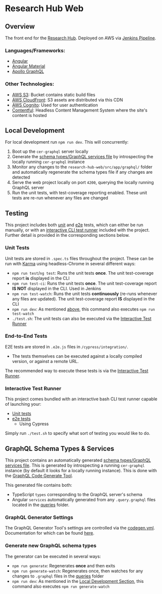 # Research Hub Web

## Overview
The front end for the [Research Hub](https://research-hub.auckland.ac.nz/). Deployed on AWS via [Jenkins Pipeline](../Jenkinsfile).

### Languages/Frameworks:
* [Angular](https://angular.io/)
* [Angular Material](https://material.angular.io/)
* [Apollo GraphQL](http://apollographql.com/)

### Other Technologies:
* [AWS S3](https://aws.amazon.com/s3/): Bucket contains static build files
* [AWS CloudFront](https://aws.amazon.com/cloudfront/): S3 assets are distributed via this CDN
* [AWS Cognito](https://aws.amazon.com/cognito/): Used for user authentication
* [Contentful](https://contentful.com/): Headless Content Management System where the site's content is hosted

## Local Development

For local development run `npm run dev`. This will concurrently:

1. Boot up the `cer-graphql` server locally
2. Generate the [schema types/GraphQL services file](./src/app/graphql/schema.ts) by introspecting the locally running `cer-graphql` instance
3. Monitor any changes to the `research-hub-web/src/app/graphql/` folder and automatically regenerate the schema types file if any changes are detected
4. Serve the web project locally on port `4200`, querying the locally running GraphQL server
5. Run the unit tests, with test-coverage reporting enabled. These unit tests are re-run whenever any files are changed

## Testing
This project includes both [unit](#unit-tests) and [e2e](#end-to-end-tests) tests, which can either be run manually, or with an [interactive CLI test runner](./test.sh) included with the project. Further detail is provided in the corresponding sections below.

### Unit Tests
Unit tests are stored in `.spec.ts` files throughout the project. These can be run with [Karma](https://karma-runner) using headless-Chrome in several different ways:

* `npm run test`/`ng test`: Runs the unit tests **once**. The unit test-coverage report **is** displayed in the CLI
* `npm run test-ci`: Runs the unit tests **once**. The unit test-coverage report **IS NOT** displayed in the CLI. Used in Jenkins
* `npm run test-watch`: Runs the unit tests **continuously** (re-runs whenever any files are updated). The unit test-coverage report **IS** displayed in the CLI
* `npm run dev`: As mentioned [above](#local-development), this command also executes `npm run test-watch`
* `./test.sh`: The unit tests can also be executed via the [Interactive Test Runner](#interactive-test-runner)

### End-to-End Tests
E2E tests are stored in `.e2e.js` files in `/cypress/integration/`.

* The tests themselves can be executed against a locally compiled version, or against a remote URL. 

The recommended way to execute these tests is via the [Interactive Test Runner](#interactive-test-runner).

### Interactive Test Runner
This project comes bundled with an interactive bash CLI test runner capable of launching your:
 * [Unit tests](#unit-tests)
 * [e2e tests](#end-to-end-tests)
    * Using Cypress

Simply run `./test.sh` to specify what sort of testing you would like to do.
 
## GraphQL Schema Types & Services
This project contains an automatically generated [schema types/GraphQL services file](./src/app/graphql/schema.ts). This is generated by introspecting a running `cer-graphql` instance (by default it looks for a locally running instance). This is done with the [GraphQL Code Generate Tool](http://graphql-code-generator.com/).

This generated file contains both:
* TypeScript `types` corresponding to the GraphQL server's schema
* Angular `services` automatically generated from any `.query.graphql` files located in the [queries](./src/app/graphql/queries/) folder.

### GraphQL Generator Settings
The GraphQL Generator Tool's settings are controlled via the [codegen.yml](./codegen.yml). Documentation for which can be found [here](https://graphql-code-generator.com/docs/plugins/typescript-apollo-angular).

### Generate new GraphQL schema types

The generator can be executed in several ways:

* `npm run generate`: Regenerates **once** and then exits
* `npm run generate-watch`: Regenerates once, then watches for any changes to `.graphql` files in the [queries](./src/app/graphql/queries/) folder
* `npm run dev`: As mentioned in the [Local Development Section](#local-development), this command also executes `npm run generate-watch`
